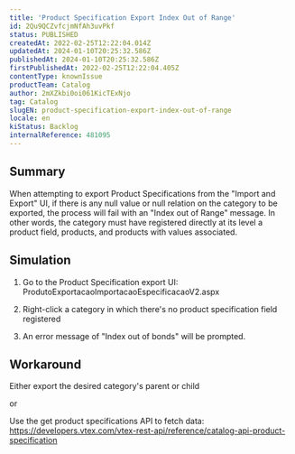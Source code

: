```yaml
---
title: 'Product Specification Export Index Out of Range'
id: 2Qu9QCZvfcjmNfAh3uvPkf
status: PUBLISHED
createdAt: 2022-02-25T12:22:04.014Z
updatedAt: 2024-01-10T20:25:32.586Z
publishedAt: 2024-01-10T20:25:32.586Z
firstPublishedAt: 2022-02-25T12:22:04.405Z
contentType: knownIssue
productTeam: Catalog
author: 2mXZkbi0oi061KicTExNjo
tag: Catalog
slugEN: product-specification-export-index-out-of-range
locale: en
kiStatus: Backlog
internalReference: 481095
---
```


## Summary


When attempting to export Product Specifications from the "Import and Export" UI, if there is any null value or null relation on the category to be exported, the process will fail with an "Index out of Range" message. In other words, the category must have registered directly at its level a product field, products, and products with values associated.



##

## Simulation


1) Go to the Product Specification export UI: ProdutoExportacaoImportacaoEspecificacaoV2.aspx

2) Right-click a category in which there's no product specification field registered

3) An error message of "Index out of bonds" will be prompted.





##

## Workaround


Either export the desired category's parent or child

or

Use the get product specifications API to fetch data: https://developers.vtex.com/vtex-rest-api/reference/catalog-api-product-specification


